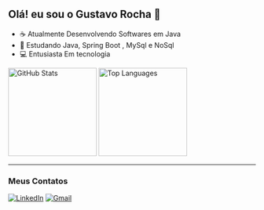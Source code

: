 ## Olá! eu sou o Gustavo Rocha 👋

  - ☕ Atualmente Desenvolvendo Softwares em Java
  - 🌱 Estudando Java, Spring Boot , MySql e NoSql
  - 💻 Entusiasta Em tecnologia


<div >
  <img height= "180em" src="https://github-readme-stats.vercel.app/api?username=gxtavorocha&show_icons=true&theme=draculaatnight" alt="GitHub Stats">
  <img height= "180em" src="https://github-readme-stats.vercel.app/api/top-langs/?username=gxtavorocha&layout=compact&theme=dracula" alt="Top Languages">
</div>

---

### Meus Contatos

[![LinkedIn](https://img.shields.io/badge/LinkedIn-0077B5?style=for-the-badge&logo=linkedin&logoColor=white)](https://www.linkedin.com/in/gxtavorocha/)
[![Gmail](https://img.shields.io/badge/Gmail-D14836?style=for-the-badge&logo=gmail&logoColor=white)](mailto:rocha.gustavo.oliv@gmail.com)




